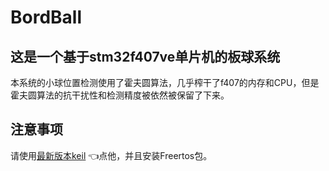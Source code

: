 # BordBall
## 这是一个基于stm32f407ve单片机的板球系统
本系统的小球位置检测使用了霍夫圆算法，几乎榨干了f407的内存和CPU，但是霍夫圆算法的抗干扰性和检测精度被依然被保留了下来。
## 注意事项
请使用[最新版本keil](https://github.com/UMI64/- "最新keil")  👈点他，并且安装Freertos包。
